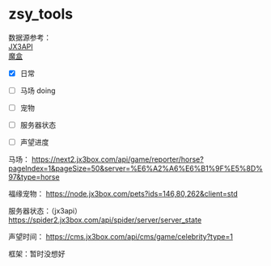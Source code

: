 # zsy_tools
数据源参考：  
[JX3API](https://www.jx3api.com/#/)  
[魔盒](https://www.jx3box.com/index/)
- [X] 日常
- [ ] 马场 doing
- [ ] 宠物
- [ ] 服务器状态
- [ ] 声望进度


马场：
https://next2.jx3box.com/api/game/reporter/horse?pageIndex=1&pageSize=50&server=%E6%A2%A6%E6%B1%9F%E5%8D%97&type=horse

福缘宠物：
https://node.jx3box.com/pets?ids=146,80,262&client=std

服务器状态：（jx3api）
https://spider2.jx3box.com/api/spider/server/server_state

声望时间：
https://cms.jx3box.com/api/cms/game/celebrity?type=1

框架：暂时没想好

